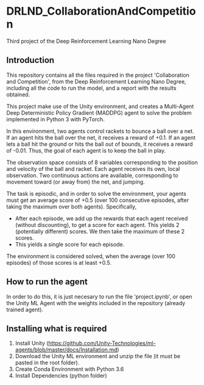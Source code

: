 # DRLND_CollaborationAndCompetition
Third project of the Deep Reinforcement Learning Nano Degree

## Introduction

This repository contains all the files required in the project 'Collaboration and Competition', from the Deep Reinforcement Learning Nano Degree, including all the code to run the model, and a report with the results obtained.

This project make use of the Unity environment, and creates a Multi-Agent Deep Deterministic Policy Gradient (MADDPG) agent to solve the problem implemented in Python 3 with PyTorch.

In this environment, two agents control rackets to bounce a ball over a net. If an agent hits the ball over the net, it receives a reward of +0.1. If an agent lets a ball hit the ground or hits the ball out of bounds, it receives a reward of -0.01. Thus, the goal of each agent is to keep the ball in play.

The observation space consists of 8 variables corresponding to the position and velocity of the ball and racket. Each agent receives its own, local observation. Two continuous actions are available, corresponding to movement toward (or away from) the net, and jumping.

The task is episodic, and in order to solve the environment, your agents must get an average score of +0.5 (over 100 consecutive episodes, after taking the maximum over both agents). Specifically,

- After each episode, we add up the rewards that each agent received (without discounting), to get a score for each agent. This yields 2 (potentially different) scores. We then take the maximum of these 2 scores.
- This yields a single score for each episode.

The environment is considered solved, when the average (over 100 episodes) of those scores is at least +0.5.

## How to run the agent
In order to do this, it is just necesary to run the file 'project.ipynb', or open the Unity ML Agent with the weights included in the repository (already trained agent).

## Installing what is required
1. Install Unity (https://github.com/Unity-Technologies/ml-agents/blob/master/docs/Installation.md)
2. Download the Unity ML environment and unzip the file (it must be pasted in the root folder).
3. Create Conda Environment with Python 3.6
4. Install Dependencies (python folder)
